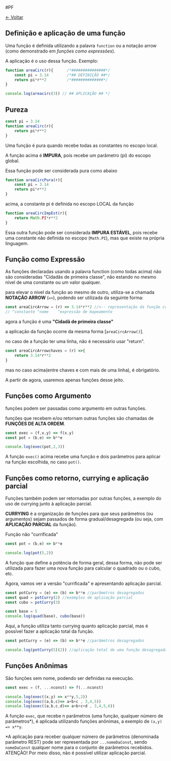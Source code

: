 #PF 

[<- Voltar](./Menu.md)

## Definição e aplicação de uma função

Uma função é definida utilizando a palavra ```function``` ou a notação arrow (como demonstrado em _funções como expressões_).

A aplicação é o uso dessa função. Exemplo:

```js
function areaCirc(r){      /*###############*/
    const pi = 3.14        /*## DEFINIÇÃO ##*/
    return pi*r**2         /*##############*/
}

console.log(areacirc(3)) // ## APLICAÇÃO ## */
```

## Pureza

```js
const pi = 3.14
function areaCirc(r){
    return pi*r**2
}
```
Uma função é pura quando recebe todas as constantes no escopo local.

A função acima é **IMPURA**, pois recebe um parâmetro (pi) do escopo global.

Essa função pode ser considerada pura como abaixo

```js
function areaCircPura(r){
    const pi = 3.14
    return pi*r**2
}
```

acima, a constante pi é definida no escopo LOCAL da função

```js
function areaCircImpEst(r){
    return Math.PI*r**2
}
```
Essa outra função pode ser considerada **IMPURA ESTÁVEL**, pois recebe uma constante não definida no escopo (```Math.PI```), mas que existe na própria linguagem.


## Função como Expressão
As funções declaradas usando a palavra function (como todas acima) não são consideradas "Cidadãs de primeira classe", não estando no mesmo nível de uma constante ou um valor qualquer.

para elevar o nível da função ao mesmo de outro, utiliza-se a chamada **NOTAÇÃO ARROW** (```=>```),
podendo ser utilizada da seguinte forma:

```js
const areaCircArrow = (r) => 3.14*r**2 //<-- representação da função como expressão
// ^constante ^nome    ^expressão de mapeamento
```

agora a função é uma **"Cidadã de primeira classe"**

a aplicação da função ocorre da mesma forma [```areaCircArrow()```].

no caso de a função ter uma linha, não é necessário usar "return".

```js
const areaCircArrowchaves = (r) =>{
    return 3.14*r**2
}
```

mas no caso acima(entre chaves e com mais de uma linha), é obrigatório.

A partir de agora, usaremos apenas funções desse jeito.


## Funções como Argumento

funções podem ser passadas como argumento em outras funções.

funções que recebem e/ou retornam outras funções são chamadas de **FUNÇÕES DE ALTA ORDEM**.

```js
const exec = (f,x,y) => f(x,y)
const pot = (b,e) => b**e

console.log(exec(pot,2,3))
```

A função ```exec()``` acima recebe uma função e dois parâmetros para aplicar na função escolhida, no caso ```pot()```.

## Funções como retorno, currying e aplicação parcial

Funções também podem ser retornadas por outras funções, a exemplo do uso de currying junto à aplicação parcial.

**CURRYING** é a organização de funções para que seus parâmetros (ou argumentos) sejam passados de forma gradual/desagregada (ou seja, com **APLICAÇÃO PARCIAL** da função).

Função não "currificada"
```js
const pot = (b,e) => b**e

console.log(pot(5,2))
```

A função que define a potência de forma geral, dessa forma, não pode ser utilizada para fazer uma nova função para calcular o quadrado ou o cubo, etc.

Agora, vamos ver a versão "currificada" e apresentando aplicação parcial.

```js
const potCurry = (e) => (b) => b**e //parâmetros desagregados
const quad = potCurry(2) //exemplos de aplicação parcial
const cubo = potCurry(3)

const base = 5
console.log(quad(base), cubo(base))
```
Aqui, a função utiliza tanto currying quanto aplicação parcial, mas é possível fazer a aplicação total da função.

```js
const potCurry = (e) => (b) => b**e //parâmetros desagregados

console.log(potCurry(5)(2)) //aplicação total de uma função desagregada
```

## Funções Anônimas

São funções sem nome, podendo ser definidas na execução.

```js
const exec = (f, ...nconst) => f(...nconst)

console.log(exec((x,y) => x**y,5,2))
console.log(exec((a,b,c)=> a+b+c , 3,4,5))
console.log(exec((a,b,c,d)=> a+b+c+d , 3,4,5,6))
```

A função ```exec```, que recebe n parâmetros (uma função, qualquer número de parâmetros*), é aplicada utilizando funções anônimas, a exemplo de ```(x,y) => x**y```.

*A aplicação para receber qualquer número de parâmetros (denominada parâmetro REST) pode ser representada por ```...nomeDaConst```, sendo ```nomeDaConst``` qualquer nome para o conjunto de parâmetros recebidos. ATENÇÃO! Por meio disso, não é possível utilizar aplicação parcial.